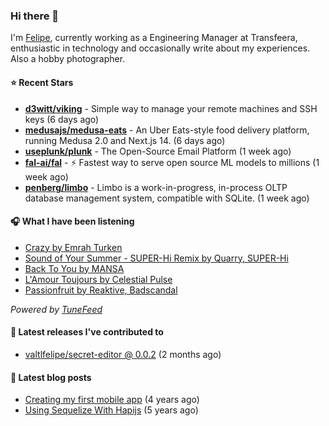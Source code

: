 ### Hi there 👋

I'm [Felipe](https://felipevm.com), currently working as a Engineering Manager at Transfeera, enthusiastic in technology and occasionally write about my experiences. Also a hobby photographer.

#### ⭐ Recent Stars
- **[d3witt/viking](https://github.com/d3witt/viking)** - Simple way to manage your remote machines and SSH keys (6 days ago)
- **[medusajs/medusa-eats](https://github.com/medusajs/medusa-eats)** - An Uber Eats-style food delivery platform, running Medusa 2.0 and Next.js 14. (6 days ago)
- **[useplunk/plunk](https://github.com/useplunk/plunk)** - The Open-Source Email Platform (1 week ago)
- **[fal-ai/fal](https://github.com/fal-ai/fal)** - ⚡ Fastest way to serve open source ML models to millions (1 week ago)
- **[penberg/limbo](https://github.com/penberg/limbo)** - Limbo is a work-in-progress, in-process OLTP database management system, compatible with SQLite. (1 week ago)

#### 🎧 What I have been listening
- [Crazy by Emrah Turken](https://open.spotify.com/track/50aTvLjSIY9557R53e9WHC)
- [Sound of Your Summer - SUPER-Hi Remix by Quarry, SUPER-Hi](https://open.spotify.com/track/6fUqnrhQGXH7RGbhLgbRyr)
- [Back To You by MANSA](https://open.spotify.com/track/7Gap9EXrxaGS5tyCLRHoQW)
- [L&#39;Amour Toujours by Celestial Pulse](https://open.spotify.com/track/24OiAKDC4N8Nai8RrUHOoH)
- [Passionfruit by Reaktive, Badscandal](https://open.spotify.com/track/5yW1225NnbKf3Zy78pIpKr)

_Powered by [TuneFeed](https://tunefeed.app?ref=valtlfelipe-gh-profile)_ 

#### 🚀 Latest releases I've contributed to


- [valtlfelipe/secret-editor @ 0.0.2](https://github.com/valtlfelipe/secret-editor/releases/tag/0.0.2) (2 months ago)

#### 📄 Latest blog posts
- [Creating my first mobile app](https://felipevm.com/posts/creating-my-first-mobile-app/) (4 years ago)
- [Using Sequelize With Hapijs](https://felipevm.com/posts/using-sequelize-with-hapijs/) (5 years ago)
